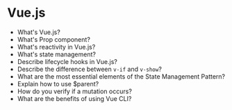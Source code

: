 # Vue.js

* What's Vue.js?
* What's Prop component?
* What's reactivity in Vue.js?
* What's state management?
* Describe lifecycle hooks in Vue.js?
* Describe the difference between `v-if` and `v-show`?
* What are the most essential elements of the State Management Pattern?
* Explain how to use $parent?
* How do you verify if a mutation occurs?
* What are the benefits of using Vue CLI?